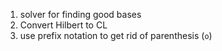 1. solver for finding good bases
1. Convert Hilbert to CL
1. use prefix notation to get rid of parenthesis (`o`)